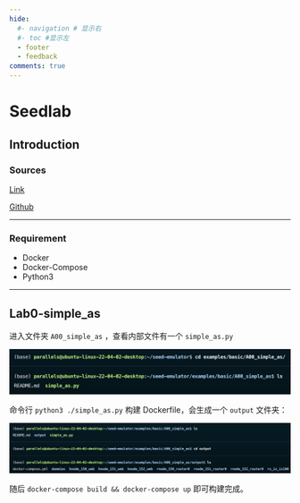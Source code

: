 ```yaml
---
hide:
  #- navigation # 显示右
  #- toc #显示左
  - footer
  - feedback
comments: true
---  
```


# Seedlab

## Introduction

### Sources

[Link](https://seedsecuritylabs.org)

[Github](https://github.com/seed-labs/seed-emulator/)
***
### Requirement

- Docker
- Docker-Compose
- Python3
***
## Lab0-simple_as

进入文件夹 `A00_simple_as` ，查看内部文件有一个 `simple_as.py`

![](../../../assets/Pasted%20image%2020241110135258.png)

命令行 `python3 ./simple_as.py` 构建 Dockerfile，会生成一个 `output` 文件夹：

![](../../../assets/Pasted%20image%2020241110135856.png)

随后 `docker-compose build && docker-compose up` 即可构建完成。

